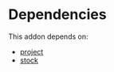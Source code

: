# Dependencies

This addon depends on:

- [project](../../odoo-bringout-oca-ocb-project)
- [stock](../../odoo-bringout-oca-ocb-stock)
